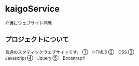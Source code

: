# kaigoService
介護にウェブサイト開発

## プロジェクトについて
普通のスタティックウェブサイトです。
①　HTML5
②　CSS
③　Javascript
④　Jquery
⑤　Bootstrap4
